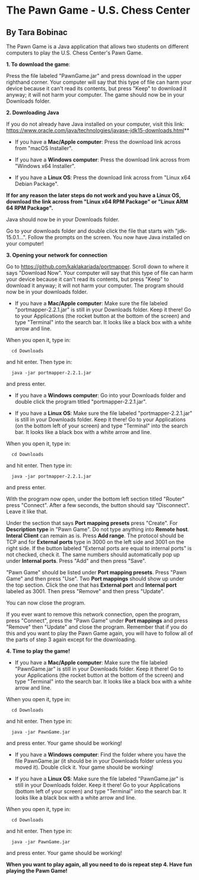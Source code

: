 # The Pawn Game - U.S. Chess Center #
## By Tara Bobinac ##

The Pawn Game is a Java application that allows two students on different computers to play the U.S. Chess Center's Pawn Game.

**1. To download the game**: 

Press the file labeled "PawnGame.jar" and press download in the upper righthand corner. Your computer will say that this type of file can harm your device because it can't read its contents, but press "Keep" to download it anyway; it will not harm your computer. The game should now be in your Downloads folder.


**2. Downloading Java**

  If you do not already have Java installed on your computer, visit this link: https://www.oracle.com/java/technologies/javase-jdk15-downloads.html**
   
   - If you have a **Mac/Apple computer**: Press the download link across from "macOS Installer".
  
   - If you have a **Windows computer**: Press the download link across from "Windows x64 Installer".
   
   - If you have a **Linux OS**: Press the download link across from "Linux x64 Debian Package". 
  
  **If for any reason the later steps do not work and you have a Linux OS, download the link across from "Linux x64 RPM Package" or "Linux ARM 64 RPM Package".**
   
   Java should now be in your Downloads folder.
   
   Go to your downloads folder and double click the file that starts with "jdk-15.0.1...". Follow the prompts on the screen. You now have Java installed on your computer!
   
   
**3. Opening your network for connection**
   
  Go to https://github.com/kaklakariada/portmapper. Scroll down to where it says "Download Now". Your computer will say that this type of file can harm your device because it can't read its contents, but press "Keep" to download it anyway; it will not harm your computer. The program should now be in your downloads folder.
   
   - If you have a **Mac/Apple computer**: Make sure the file labeled "portmapper-2.2.1.jar" is still in your Downloads folder. Keep it there! Go to your Applications (the rocket button at the bottom of the screen) and type "Terminal" into the search bar. It looks like a black box with a white arrow and line. 

   When you open it, type in:
   
      cd Downloads
   
   and hit enter. Then type in:
   
      java -jar portmapper-2.2.1.jar
   
   and press enter.
      
  - If you have a **Windows computer**: Go into your Downloads folder and double click the program titled "portmapper-2.2.1.jar".
      
  - If you have a **Linux OS**: Make sure the file labeled "portmapper-2.2.1.jar" is still in your Downloads folder. Keep it there! Go to your Applications (on the bottom left of your screen) and type "Terminal" into the search bar. It looks like a black box with a white arrow and line. 
  
   When you open it, type in:
   
      cd Downloads
   
   and hit enter. Then type in:
   
      java -jar portmapper-2.2.1.jar
   
   and press enter.
      
  With the program now open, under the bottom left section titled "Router" press "Connect". After a few seconds, the button should say "Disconnect". Leave it like that.
   
  Under the section that says **Port mapping presets** press "Create". For **Description type** in "Pawn Game". Do not type anything into **Remote host**. **Interal Client** can remain as is. Press **Add range**. The protocol should be TCP and for **External ports** type in 3000 on the left side and 3001 on the right side. If the button labeled "External ports are equal to internal ports" is not checked, check it. The same numbers should automatically pop up under **Internal ports**. Press "Add" and then press "Save". 
   
   "Pawn Game" should be listed under **Port mapping presets**. Press "Pawn Game" and then press "Use". Two **Port mappings** should show up under the top section. Click the one that has **External port** and **Internal port** labeled as 3001. Then press "Remove" and then press "Update". 
   
   You can now close the program. 
   
   If you ever want to remove this network connection, open the program, press "Connect", press the "Pawn Game" under **Port mappings** and press "Remove" then "Update" and close the program. Remember that if you do this and you want to play the Pawn Game again, you will have to follow all of the parts of step 3 again except for the downloading.
   
   
**4. Time to play the game!**
   
  - If you have a **Mac/Apple computer**: Make sure the file labeled "PawnGame.jar" is still in your Downloads folder. Keep it there! Go to your Applications (the rocket button at the bottom of the screen) and type "Terminal" into the search bar. It looks like a black box with a white arrow and line. 
  
   When you open it, type in:
   
      cd Downloads
   
   and hit enter. Then type in:
   
      java -jar PawnGame.jar
   
   and press enter. Your game should be working!
   
  - If you have a **Windows computer**: Find the folder where you have the file PawnGame.jar (it should be in your Downloads folder unless you moved it). Double click it. Your game should be working!
   
  - If you have a **Linux OS**: Make sure the file labeled "PawnGame.jar" is still in your Downloads folder. Keep it there! Go to your Applications (bottom left of your screen) and type "Terminal" into the search bar. It looks like a black box with a white arrow and line. 
  
   When you open it, type in:
   
      cd Downloads
   
   and hit enter. Then type in: 
      
      java -jar PawnGame.jar
      
   and press enter. Your game should be working!
  
   
   **When you want to play again, all you need to do is repeat step 4. Have fun playing the Pawn Game!**
